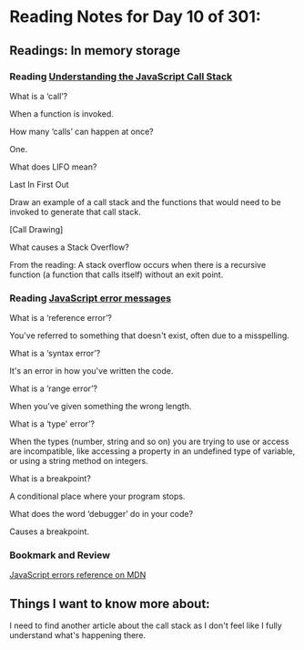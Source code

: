 # Reading Notes for Day 10 of 301:

## Readings: In memory storage

### Reading [Understanding the JavaScript Call Stack](https://www.freecodecamp.org/news/understanding-the-javascript-call-stack-861e41ae61d4)

What is a ‘call’?

When a function is invoked.

How many ‘calls’ can happen at once?

One.

What does LIFO mean?

Last In First Out

Draw an example of a call stack and the functions that would need to be invoked to generate that call stack.

[Call Drawing]

What causes a Stack Overflow?

From the reading: A stack overflow occurs when there is a recursive function (a function that calls itself) without an exit point.

### Reading [JavaScript error messages](https://codeburst.io/javascript-error-messages-debugging-d23f84f0ae7c)

What is a ‘reference error’?

You've referred to something that doesn't exist, often due to a misspelling.

What is a ‘syntax error’?

It's an error in how you've written the code.

What is a ‘range error’?

When you've given something the wrong length.

What is a ‘type' error’?

 When the types (number, string and so on) you are trying to use or access are incompatible, like accessing a property in an undefined type of variable, or using a string method on integers.

What is a breakpoint?

A conditional place where your program stops.

What does the word ‘debugger’ do in your code?

Causes a breakpoint.

### Bookmark and Review
[JavaScript errors reference on MDN](https://developer.mozilla.org/en-US/docs/Web/JavaScript/Reference/Errors)

## Things I want to know more about:

I need to find another article about the call stack as I don't feel like I fully understand what's happening there.